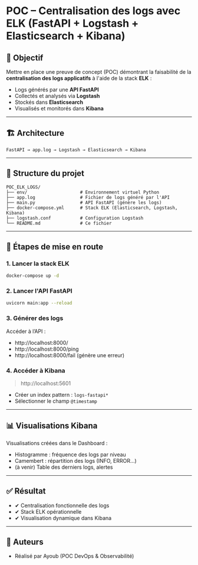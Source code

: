 # POC – Centralisation des logs avec ELK (FastAPI + Logstash + Elasticsearch + Kibana)

## 🎯 Objectif

Mettre en place une preuve de concept (POC) démontrant la faisabilité de la **centralisation des logs applicatifs** à l'aide de la stack **ELK** :
- Logs générés par une **API FastAPI**
- Collectés et analysés via **Logstash**
- Stockés dans **Elasticsearch**
- Visualisés et monitorés dans **Kibana**

---

## 🏗 Architecture

```plaintext
FastAPI → app.log → Logstash → Elasticsearch → Kibana
```

---

## 📂 Structure du projet

```
POC_ELK_LOGS/
├── env/                    # Environnement virtuel Python
├── app.log                 # Fichier de logs généré par l'API
├── main.py                 # API FastAPI (génère les logs)
├── docker-compose.yml      # Stack ELK (Elasticsearch, Logstash, Kibana)
├── logstash.conf           # Configuration Logstash
└── README.md               # Ce fichier
```

---

## 🚀 Étapes de mise en route

### 1. Lancer la stack ELK

```bash
docker-compose up -d
```

### 2. Lancer l'API FastAPI

```bash
uvicorn main:app --reload
```

### 3. Générer des logs

Accéder à l’API :

- http://localhost:8000/
- http://localhost:8000/ping
- http://localhost:8000/fail (génère une erreur)

### 4. Accéder à Kibana

> http://localhost:5601

- Créer un index pattern : `logs-fastapi*`
- Sélectionner le champ `@timestamp`

---

## 📊 Visualisations Kibana

Visualisations créées dans le Dashboard :
- Histogramme : fréquence des logs par niveau
- Camembert : répartition des logs (INFO, ERROR…)
- (à venir) Table des derniers logs, alertes

---

## ✅ Résultat

- ✔ Centralisation fonctionnelle des logs
- ✔ Stack ELK opérationnelle
- ✔ Visualisation dynamique dans Kibana

---

## 📌 Auteurs
- Réalisé par Ayoub (POC DevOps & Observabilité)
